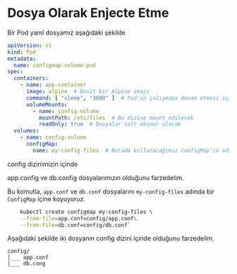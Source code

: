 # Dosya Olarak Enjecte Etme

Bir Pod yaml dosyamız aşağıdaki şekilde

```yaml
apiVersion: v1
kind: Pod
metadata:
  name: configmap-volume-pod
spec:
  containers:
    - name: app-container
      image: alpine  # Basit bir Alpine imajı
      command: [ "sleep", "3600" ]  # Pod'un çalışmaya devam etmesi için
      volumeMounts:
        - name: config-volume
          mountPath: /etc/files  # Bu dizine mount edilecek
          readOnly: true  # Dosyalar salt okunur olacak
  volumes:
    - name: config-volume
      configMap:
        name: my-config-files  # Burada kullanacağımız ConfigMap'in adı
```

config dizinimizin içinde

app.config ve db.config dosyalarımızın olduğunu farzedelim.

Bu komutla, `app.conf` ve `db.conf` dosyalarını `my-config-files` adında bir `ConfigMap` içine koyuyoruz.

```bash
    kubectl create configmap my-config-files \
    --from-file=app.conf=config/app.conf\
    --from-file=db.conf=config/db.conf`
```

Aşağıdaki şekilde iki dosyanın config dizini içinde olduğunu farzedelim.

```
config/
|___ app.conf
|___ db.cong
```
